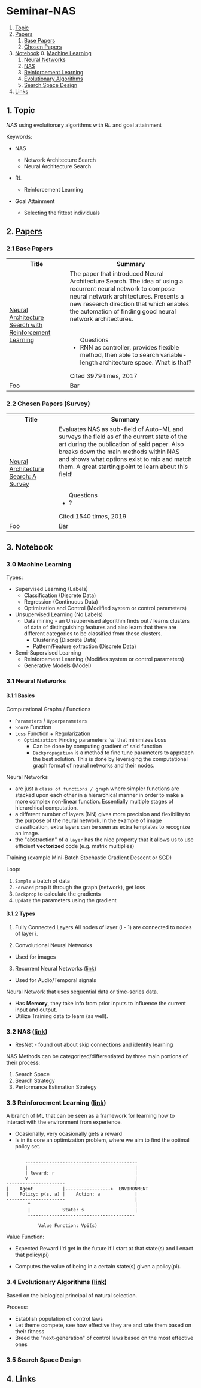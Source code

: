 # Seminar-NAS

1. [Topic](#topic)
2. [Papers](#papers)
    1. [Base Papers](#bp)
    2. [Chosen Papers](#cp)
3. [Notebook](#notebook)
    0. [Machine Learning](#ml)
    1. [Neural Networks](#nn)
    2. [NAS](#nas)
    3. [Reinforcement Learning](#rl)
    4. [Evolutionary Algorithms](#ea)
    5. [Search Space Design](#ea)
4. [Links](#links)

<a name="topic"/>

## 1. Topic

*NAS* using evolutionary algorithms with *RL* and goal attainment

Keywords:
- NAS
    - Network Architecture Search
    - Neural Architecture Search

- RL
    - Reinforcement Learning

- Goal Attainment
    - Selecting the fittest individuals


<a name="papers"/>

## 2. [Papers](https://ml4aad.org/automl/literature-on-neural-architecture-search/)

### 2.1 Base Papers
<table>
<tr>
  <th>Title</th>
  <th>Summary</th>
</tr>
<tr>
  <td> <a href="https://arxiv.org/abs/1611.01578">
  Neural Architecture Search with Reinforcement Learning
  </a> </td>
  <td>
  The paper that introduced Neural Architecture Search. The idea of using a recurrent neural network to compose
  neural network architectures. Presents a new research direction that which enables the automation of finding
  good neural network architectures.

  <br>
  <br>
  <ul>Questions
  <li>
  RNN as controller, provides flexible method, then able to search variable-length architecture space.
  What is that?
  </li>
  </ul>
  Cited 3979 times, 2017
  </td>
</tr>
<tr>
  <td>Foo</td>
  <td>Bar</td>
</tr>
</table>

### 2.2 Chosen Papers (Survey)
<table>
<tr>
  <th>Title</th>
  <th>Summary</th>
</tr>
<tr>
  <td> <a href="https://arxiv.org/abs/1611.01578">
  Neural Architecture Search: A Survey
  </a> </td>
  <td>
  Evaluates NAS as sub-field of Auto-ML and surveys the field as of the current
  state of the art during the publication of said paper. Also breaks down the main
  methods within NAS and shows what options exist to mix and match them. A great starting point
  to learn about this field!

  <br>
  <br>
  <ul>Questions
  <li>
  ?
  </li>
  </ul>
  Cited 1540 times, 2019
  </td>
</tr>
<tr>
  <td>Foo</td>
  <td>Bar</td>
</tr>
</table>


<a name="notebook"/>

## 3. Notebook
### 3.0 Machine Learning
Types:
- Supervised Learning (Labels)
    - Classification (Discrete Data)
    - Regression (Continuous Data)
    - Optimization and Control (Modified system or control parameters)
- Unsupervised Learning (No Labels)
    - Data mining - an Unsupervised algorithm finds out / learns clusters of data of distinguishing features and also
    learn that there are different categories to be classified from these clusters.
        - Clustering (Discrete Data)
        - Pattern/Feature extraction (Discrete Data)
- Semi-Supervised Learning
    - Reinforcement Learning (Modifies system or control parameters)
    - Generative Models (Model)

### 3.1 Neural Networks
#### 3.1.1 Basics
Computational Graphs / Functions
- `Parameters` / `Hyperparameters`
- `Score` Function
- `Loss` Function + Regularization
    - `Optimization`: Finding parameters 'w' that minimizes Loss
        - Can be done by computing gradient of said function
        - `Backpropagation` is a method to fine tune parameters to approach the best solution.
        This is done by leveraging the computational graph format of neural networks and
        their nodes.

Neural Networks
- are just a `class of functions / graph` where simpler functions are stacked upon each other in a hierarchical
manner in order to make a more complex non-linear function. Essentially multiple stages of
hierarchical computation.
- a different number of layers (NN) gives more precision and flexibility to the purpose of the neural network.
In the example of image classification, extra layers can be seen as extra templates to recognize an image.
- the "abstraction" of a `layer` has the nice property that it allows us to use efficient **vectorized**
code (e.g. matrix multiplies)

Training (example Mini-Batch Stochastic Gradient Descent or SGD)

Loop:
1. `Sample` a batch of data
2. `Forward` prop it through the graph (network), get loss
3. `Backprop` to calculate the gradients
4. `Update` the parameters using the gradient


#### 3.1.2 Types
1. Fully Connected Layers
All nodes of layer (i - 1) are connected to nodes of layer i.

2. Convolutional Neural Networks
- Used for images

3. Recurrent Neural Networks ([link](https://www.ibm.com/cloud/learn/recurrent-neural-networks))
- Used for Audio/Temporal signals

Neural Network that uses sequential data or time-series data.
- Has **Memory**, they take info from prior inputs to influence the current input and output.
- Utilize Training data to learn (as well).


### 3.2 NAS ([link](https://www.youtube.com/watch?v=wL-p5cjDG64))
* ResNet - found out about skip connections and identity learning

NAS Methods can be categorized/differentiated by three main portions of their process:
1. Search Space
2. Search Strategy
3. Performance Estimation Strategy

### 3.3 Reinforcement Learning ([link](https://www.youtube.com/watch?v=0MNVhXEX9to))
A branch of ML that can be seen as a framework for learning how to interact with the environment
from experience.

- Ocasionally, very ocasionally gets a reward
- Is in its core an optimization problem, where we aim to find the optimal policy set.

```

       ------------------------------------------
       |                                        |
       | Reward: r                              |
       v                                        |
----------------------                          |
|    Agent           |----------------->  ENVIRONMENT
|    Policy: p(s, a) |    Action: a             |
----------------------                          |
        ^                                       |
        |            State: s                   |
        ----------------------------------------

            Value Function: Vpi(s)

```
Value Function:
- Expected Reward I'd get in the future if I start at that state(s) and I enact
  that policy(pi)

- Computes the value of being in a certain state(s) given a policy(pi).


### 3.4 Evolutionary Algorithms ([link](https://www.youtube.com/watch?v=CZE86BPDqCI))
Based on the biological principal of natural selection.

Process:
- Establish population of control laws
- Let theme compete, see how effective they are and rate them based on their fitness
- Breed the "next-generation" of control laws based on the most effective ones


### 3.5 Search Space Design

## 4. Links
